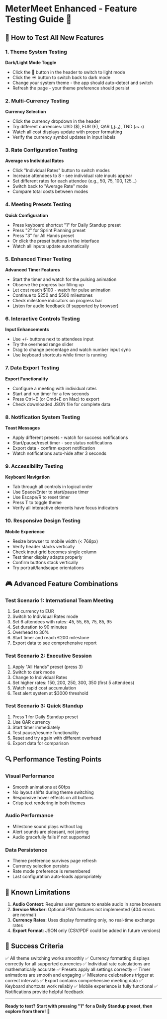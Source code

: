 # MeterMeet Enhanced - Feature Testing Guide 🧪

## 🎯 How to Test All New Features

### 1. Theme System Testing
**Dark/Light Mode Toggle**
- Click the 🌙 button in the header to switch to light mode
- Click the ☀️ button to switch back to dark mode
- Change your system theme - the app should auto-detect and switch
- Refresh the page - your theme preference should persist

### 2. Multi-Currency Testing
**Currency Selection**
- Click the currency dropdown in the header
- Try different currencies: USD ($), EUR (€), QAR (ر.ق), TND (د.ت)
- Watch all cost displays update with proper formatting
- Verify the currency symbol updates in input labels

### 3. Rate Configuration Testing
**Average vs Individual Rates**
- Click "Individual Rates" button to switch modes
- Increase attendees to 8 - see individual rate inputs appear
- Set different rates for each attendee (e.g., 50, 75, 100, 125...)
- Switch back to "Average Rate" mode
- Compare total costs between modes

### 4. Meeting Presets Testing
**Quick Configuration**
- Press keyboard shortcut "1" for Daily Standup preset
- Press "2" for Sprint Planning preset
- Press "3" for All Hands preset
- Or click the preset buttons in the interface
- Watch all inputs update automatically

### 5. Enhanced Timer Testing
**Advanced Timer Features**
- Start the timer and watch for the pulsing animation
- Observe the progress bar filling up
- Let cost reach $100 - watch for pulse animation
- Continue to $250 and $500 milestones
- Check milestone indicators on progress bar
- Listen for audio feedback (if supported by browser)

### 6. Interactive Controls Testing
**Input Enhancements**
- Use +/- buttons next to attendees input
- Try the overhead range slider
- Drag to change percentage and watch number input sync
- Use keyboard shortcuts while timer is running

### 7. Data Export Testing
**Export Functionality**
- Configure a meeting with individual rates
- Start and run timer for a few seconds
- Press Ctrl+E (or Cmd+E on Mac) to export
- Check downloaded JSON file for complete data

### 8. Notification System Testing
**Toast Messages**
- Apply different presets - watch for success notifications
- Start/pause/reset timer - see status notifications
- Export data - confirm export notification
- Watch notifications auto-hide after 3 seconds

### 9. Accessibility Testing
**Keyboard Navigation**
- Tab through all controls in logical order
- Use Space/Enter to start/pause timer
- Use Escape/R to reset timer
- Press T to toggle theme
- Verify all interactive elements have focus indicators

### 10. Responsive Design Testing
**Mobile Experience**
- Resize browser to mobile width (< 768px)
- Verify header stacks vertically
- Check input grid becomes single column
- Test timer display adapts properly
- Confirm buttons stack vertically
- Try portrait/landscape orientations

## 🎮 Advanced Feature Combinations

### Test Scenario 1: International Team Meeting
1. Set currency to EUR
2. Switch to Individual Rates mode
3. Set 6 attendees with rates: 45, 55, 65, 75, 85, 95
4. Set duration to 90 minutes
5. Overhead to 30%
6. Start timer and reach €200 milestone
7. Export data to see comprehensive report

### Test Scenario 2: Executive Session
1. Apply "All Hands" preset (press 3)
2. Switch to dark mode
3. Change to Individual Rates
4. Set higher rates: 150, 200, 250, 300, 350 (first 5 attendees)
5. Watch rapid cost accumulation
6. Test alert system at $3000 threshold

### Test Scenario 3: Quick Standup
1. Press 1 for Daily Standup preset
2. Use QAR currency
3. Start timer immediately
4. Test pause/resume functionality
5. Reset and try again with different overhead
6. Export data for comparison

## 🔍 Performance Testing Points

### Visual Performance
- Smooth animations at 60fps
- No layout shifts during theme switching
- Responsive hover effects on all buttons
- Crisp text rendering in both themes

### Audio Performance
- Milestone sound plays without lag
- Alert sounds are pleasant, not jarring
- Audio gracefully fails if not supported

### Data Persistence
- Theme preference survives page refresh
- Currency selection persists
- Rate mode preference is remembered
- Last configuration auto-loads appropriately

## 🐛 Known Limitations

1. **Audio Context**: Requires user gesture to enable audio in some browsers
2. **Service Worker**: Optional PWA features not implemented (404 errors are normal)
3. **Currency Rates**: Uses display formatting only, no real-time exchange rates
4. **Export Format**: JSON only (CSV/PDF could be added in future versions)

## 🎉 Success Criteria

✅ All theme switching works smoothly
✅ Currency formatting displays correctly for all supported currencies
✅ Individual rate calculations are mathematically accurate
✅ Presets apply all settings correctly
✅ Timer animations are smooth and engaging
✅ Milestone celebrations trigger at correct intervals
✅ Export contains comprehensive meeting data
✅ Keyboard shortcuts work reliably
✅ Mobile experience is fully functional
✅ Notifications provide helpful feedback

---

**Ready to test? Start with pressing "1" for a Daily Standup preset, then explore from there!** 🚀